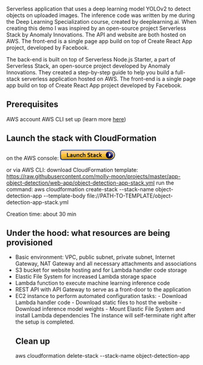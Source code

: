 
Serverless application that uses a deep learning model YOLOv2 to detect objects on uploaded images. The inference code was written by me during the Deep Learning Specialization course, created by deeplearning.ai. When creating this demo I was inspired by an open-source project Serverless Stack by Anomaly Innovations. The API and website are both hosted on AWS. The front-end is a single page app build on top of Create React App project, developed by Facebook.

The back-end is built on top of Serverless Node.js Starter, a part of Serverless Stack, an open-source project developed by Anomaly Innovations. They created a step-by-step guide to help you build a full-stack serverless application hosted on AWS. The front-end is a single page app build on top of Create React App project developed by Facebook.

<h2>Prerequisites</h2>
AWS account
AWS CLI set up (learn more <a href='https://docs.aws.amazon.com/cli/latest/userguide/cli-configure-quickstart.html'>here</a>)

<h2>Launch the stack with CloudFormation</h2> 
on the AWS console:
<img src="cloudformation-launch-stack.png" href="https://console.aws.amazon.com/cloudformation/home?region=us-east-1#/stacks/new?stackName=object-detection-app&templateURL=https://raw.githubusercontent.com/molly-moon/app-object-detection/master/object-detection-app-stack.yml"/>

or via AWS CLI:
download CloudFormation template:
https://raw.githubusercontent.com/molly-moon/projects/master/app-object-detection/web-app/object-detection-app-stack.yml
run the command:
aws cloudformation create-stack --stack-name object-detection-app --template-body file://PATH-TO-TEMPLATE/object-detection-app-stack.yml

Creation time: about 30 min 

<h2>Under the hood: what resources are being provisioned</h2>
<ul>
	<li>Basic environment: VPC, public subnet, private subnet, Internet Gateway, NAT Gateway and all necessary attachments and associations</li>
	<li>S3 bucket for website hosting and for Lambda handler code storage</li>
	<li>Elastic File System for increased Lambda storage space</li>
	<li>Lambda function to execute machine learning inference code</li>
	<li>REST API with API Gateway to serve as a front-door to the application</li>
	<li>EC2 instance to perform automated configuration tasks:
    - Download Lambda handler code
    - Download static files to host the website
    - Download inference model weights
    - Mount Elastic File System and install Lambda dependencies 
       The instance will self-terminate right after the setup is completed.

<h2>Clean up</h2>
aws cloudformation delete-stack --stack-name object-detection-app

